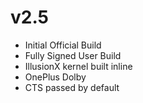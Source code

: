 # v2.5
- Initial Official Build
- Fully Signed User Build
- IllusionX kernel built inline
- OnePlus Dolby
- CTS passed by default
